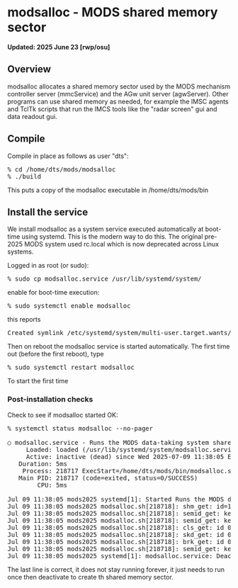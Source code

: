 # modsalloc - MODS shared memory sector

**Updated: 2025 June 23 [rwp/osu]**

## Overview

modsalloc allocates a shared memory sector used by the MODS mechanism
controller server (mmcService) and the AGw unit server (agwServer).
Other programs can use shared memory as needed, for example the
IMSC agents and TclTk scripts that run the IMCS tools like the
"radar screen" gui and data readout gui.

## Compile

Compile in place as follows as user "dts":
<pre>
% cd /home/dts/mods/modsalloc
% ./build
</pre>
This puts a copy of the modsalloc executable in /home/dts/mods/bin


## Install the service

We install modsalloc as a system service executed automatically at
boot-time using systemd.  This is the modern way to do this. The
original pre-2025 MODS system used rc.local which is now
deprecated across Linux systems.

Logged in as root (or sudo):
<pre>
% sudo cp modsalloc.service /usr/lib/systemd/system/
</pre>
enable for boot-time execution:
<pre>
% sudo systemctl enable modsalloc
</pre>

this reports
<pre>
Created symlink /etc/systemd/system/multi-user.target.wants/modsalloc.service → /usr/lib/systemd/system/modsalloc.service.
</pre>
Then on reboot the modsalloc service is started automatically.  The first time out (before the first reboot), type
<pre>
% sudo systemctl restart modsalloc
</pre>
To start the first time

### Post-installation checks

Check to see if modsalloc started OK:
<pre>
% systemctl status modsalloc --no-pager

○ modsalloc.service - Runs the MODS data-taking system shared memory allocator (modsalloc)
     Loaded: loaded (/usr/lib/systemd/system/modsalloc.service; enabled; preset: disabled)
     Active: inactive (dead) since Wed 2025-07-09 11:38:05 EDT; 1h 11min ago
   Duration: 5ms
    Process: 218717 ExecStart=/home/dts/mods/bin/modsalloc.sh (code=exited, status=0/SUCCESS)
   Main PID: 218717 (code=exited, status=0/SUCCESS)
        CPU: 5ms

Jul 09 11:38:05 mods2025 systemd[1]: Started Runs the MODS data-taking system shared memory allocator (modsalloc).
Jul 09 11:38:05 mods2025 modsalloc.sh[218718]: shm_get: id=16, size is 151552 bytes
Jul 09 11:38:05 mods2025 modsalloc.sh[218718]: semid_get: key=-1 id=5
Jul 09 11:38:05 mods2025 modsalloc.sh[218718]: semid_get: key=-1 id=5
Jul 09 11:38:05 mods2025 modsalloc.sh[218718]: cls_get: id 0
Jul 09 11:38:05 mods2025 modsalloc.sh[218718]: skd_get: id 0
Jul 09 11:38:05 mods2025 modsalloc.sh[218718]: brk_get: id 0
Jul 09 11:38:05 mods2025 modsalloc.sh[218718]: semid_get: key=-1 id=5
Jul 09 11:38:05 mods2025 systemd[1]: modsalloc.service: Deactivated successfully.
</pre>
The last line is correct, it does not stay running forever, it just needs to run once then deactivate to create th
shared memory sector.
